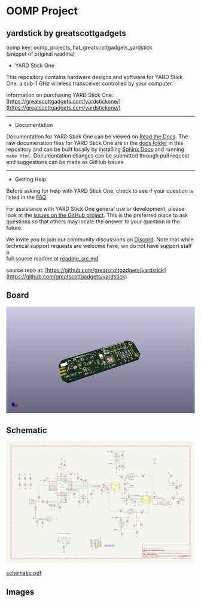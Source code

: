 # OOMP Project  
## yardstick  by greatscottgadgets  
  
oomp key: oomp_projects_flat_greatscottgadgets_yardstick  
(snippet of original readme)  
  
- YARD Stick One  
  
This repository contains hardware designs and software for YARD Stick One, a sub-1 GHz wireless transceiver controlled by your computer.  
  
Information on purchasing YARD Stick One: [https://greatscottgadgets.com/yardstickone/](https://greatscottgadgets.com/yardstickone/)  
  
-------------------  
  
- Documentation  
  
Documentation for YARD Stick One can be viewed on [Read the Docs](https://yardstickone.readthedocs.io/en/latest/). The raw documenation files for YARD Stick One are in the [docs folder](https://github.com/greatscottgadgets/yardstick/tree/master/docs) in this repository and can be built locally by installing [Sphinx Docs](https://www.sphinx-doc.org/en/master/usage/installation.html) and running `make html`. Documentation changes can be submitted through pull request and suggestions can be made as GitHub issues.   
  
--------------------  
  
- Getting Help  
  
Before asking for help with YARD Stick One, check to see if your question is listed in the [FAQ](https://yardstickone.readthedocs.io/en/latest/faq.html).  
  
For assistance with YARD Stick One general use or development, please look at the [issues on the GitHub project](https://github.com/greatscottgadgets/yardstick). This is the preferred place to ask questions so that others may locate the answer to your question in the future.  
  
We invite you to join our community discussions on [Discord](https://discord.gg/rsfMw3rsU8). Note that while technical support requests are welcome here, we do not have support staff o  
  full source readme at [readme_src.md](readme_src.md)  
  
source repo at: [https://github.com/greatscottgadgets/yardstick](https://github.com/greatscottgadgets/yardstick)  
## Board  
  
[![working_3d.png](working_3d_600.png)](working_3d.png)  
## Schematic  
  
[![working_schematic.png](working_schematic_600.png)](working_schematic.png)  
  
[schematic pdf](working_schematic.pdf)  
## Images  
